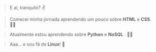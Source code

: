 >   E aí, tranquilo?    :v:

>   Comecei minha jornada aprendendo um pouco sobre **HTML** e **CSS**. :man_technologist:

>   Atualmente estou aprendendo sobre **Python** e **NoSQL** . :male_detective:

>   Aaa... e sou fã de **Linux**! :penguin:
